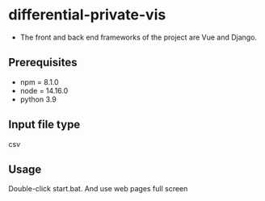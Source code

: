 # differential-private-vis

- The front and back end frameworks of the project are Vue and Django.

## Prerequisites

+ npm = 8.1.0
+ node = 14.16.0
+ python 3.9

## Input file type

csv

## Usage

Double-click start.bat. And use web pages full screen

